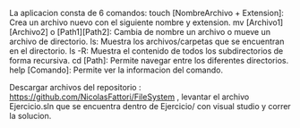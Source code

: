 La aplicacion consta de 6 comandos:
touch [NombreArchivo + Extension]: Crea un archivo nuevo con el siguiente nombre y extension.
mv [Archivo1][Archivo2] o [Path1][Path2]: Cambia de nombre un archivo o mueve un archivo de directorio. 
ls: Muestra los archivos/carpetas que se encuentran en el directorio.
ls -R: Muestra el contenido de todos los subdirectorios de forma recursiva.
cd [Path]: Permite navegar entre los diferentes directorios.
help [Comando]: Permite ver la informacion del comando.

Descargar archivos del repositorio : https://github.com/NicolasFattori/FileSystem , levantar el archivo Ejercicio.sln que se encuentra dentro de Ejercicio/ con visual studio y correr la solucion.
